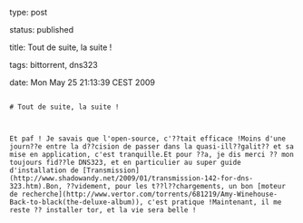 type: post
status: published
title: Tout de suite, la suite !
tags: bittorrent, dns323
date: Mon May 25 21:13:39 CEST 2009
~~~~~~
# Tout de suite, la suite !

Et paf ! Je savais que l'open-source, c'??tait efficace !Moins d'une journ??e entre la d??cision de passer dans la quasi-ill??galit?? et sa mise en application, c'est tranquille.Et pour ??a, je dis merci ?? mon toujours fid??le DNS323, et en particulier au super guide d'installation de [Transmission](http://www.shadowandy.net/2009/01/transmission-142-for-dns-323.htm).Bon, ??videment, pour les t??l??chargements, un bon [moteur de recherche](http://www.vertor.com/torrents/681219/Amy-Winehouse-Back-to-black(the-deluxe-album)), c'est pratique !Maintenant, il me reste ?? installer tor, et la vie sera belle !